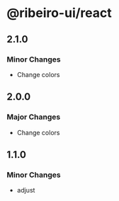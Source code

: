 # @ribeiro-ui/react

## 2.1.0

### Minor Changes

- Change colors

## 2.0.0

### Major Changes

- Change colors

## 1.1.0

### Minor Changes

- adjust
